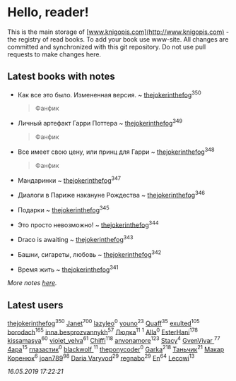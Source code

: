 # Hello, reader!
This is the main storage of [www.knigopis.com](http://www.knigopis.com) - the registry of read books.
To add your book use www-site. All changes are committed and synchronized with this git repository.
Do not use pull requests to make changes here.


## Latest books with notes
* Как все это было. Измененная версия. ~ [thejokerinthefog](users/317/317244423-vkontakte)<sup>350</sup>
    > Фанфик

* Личный артефакт Гарри Поттера ~ [thejokerinthefog](users/317/317244423-vkontakte)<sup>349</sup>
    > Фанфик

* Все имеет свою цену, или принц для Гарри ~ [thejokerinthefog](users/317/317244423-vkontakte)<sup>348</sup>
    > Фанфик

* Мандаринки ~ [thejokerinthefog](users/317/317244423-vkontakte)<sup>347</sup>

* Диалоги в Париже накануне Рождества ~ [thejokerinthefog](users/317/317244423-vkontakte)<sup>346</sup>

* Подарки ~ [thejokerinthefog](users/317/317244423-vkontakte)<sup>345</sup>

* Это просто невозможно! ~ [thejokerinthefog](users/317/317244423-vkontakte)<sup>344</sup>

* Draco is awaiting ~ [thejokerinthefog](users/317/317244423-vkontakte)<sup>343</sup>

* Башни, сигареты, любовь ~ [thejokerinthefog](users/317/317244423-vkontakte)<sup>342</sup>

* Время жить ~ [thejokerinthefog](users/317/317244423-vkontakte)<sup>341</sup>


_More notes [here](latest_books_with_notes.md)._


## Latest users
[thejokerinthefog](users/317/317244423-vkontakte)<sup>350</sup> 
[Janet](users/108/108113656204404967440-google)<sup>700</sup> 
[lazyleo](users/116/116845519572391639637-google)<sup>0</sup> 
[youno](users/302/302928912-vkontakte)<sup>23</sup> 
[Quaff](users/122/12267158-vkontakte)<sup>35</sup> 
[exulted](users/100/100599204551896265722-google)<sup>105</sup> 
[borodach](users/157/15706320-vkontakte)<sup>165</sup> 
[inna.besprozvannykh](users/733/73323849-yandex)<sup>57</sup> 
[Людка](users/111/111038749-vkontakte)<sup>11</sup> 
[](users/114/114792281744850455512-google)<sup>1</sup> 
[Alla](users/103/103352250712959229257-google)<sup>0</sup> 
[EsterHani](users/305/30558181-vkontakte)<sup>178</sup> 
[kissamasya](users/684/68439978-vkontakte)<sup>60</sup> 
[violet_velva](users/116/116961712580551399099-google)<sup>61</sup> 
[Chiffi](users/105/105831994080785626680-google)<sup>118</sup> 
[anvonamore](users/595/5957175-vkontakte)<sup>123</sup> 
[Stacy](users/309/30902475-vkontakte)<sup>4</sup> 
[GvenVivar ](users/158/158266434925901-facebook)<sup>77</sup> 
[4apa](users/117/117392596378069249667-google)<sup>15</sup> 
[глазастик](users/115/115257673890455357280-google)<sup>0</sup> 
[blackwolf ](users/236/236639644-vkontakte)<sup>11</sup> 
[theponycoder](users/195/195144442-vkontakte)<sup>0</sup> 
[Garka](users/115/115753719718250012620-google)<sup>218</sup> 
[Таньчик](users/209/2096581563762610-facebook)<sup>21</sup> 
[Макар Коренюк](users/126/126368737-vkontakte)<sup>6</sup> 
[joan789](users/240/2401650-vkontakte)<sup>98</sup> 
[Daria Varyvod](users/829/829893410524253-facebook)<sup>29</sup> 
[regnabo](users/870/870059322-yandex)<sup>29</sup> 
[En](users/333/333646551-vkontakte)<sup>64</sup> 
[Lecowi](users/521/521873425-vkontakte)<sup>13</sup> 


_16.05.2019 17:22:21_
